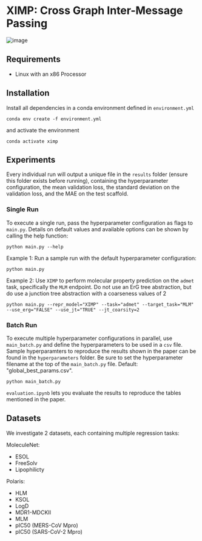 # XIMP: Cross Graph Inter-Message Passing
![image](ximp.jpg)

## Requirements
- Linux with an x86 Processor

## Installation
Install all dependencies in a conda environment defined in `environment.yml`

```
conda env create -f environment.yml
```

and activate the environment

```
conda activate ximp
```

## Experiments
Every individual run will output a unique file in the `results` folder (ensure this folder exists before running), containing the hyperparameter configuration, the mean validation loss, the standard deviation on the validation loss, and the MAE on the test scaffold.

### Single Run
To execute a single run, pass the hyperparameter configuration as flags to `main.py`. Details on default values and available options can be shown by calling the help function:

```
python main.py --help
```

Example 1: Run a sample run with the default hyperparameter configuration:
```
python main.py
```

Example 2: Use `XIMP` to perform molecular property prediction on the `admet` task, specifically the `MLM` endpoint. Do not use an ErG tree abstraction, but do use a junction tree abstraction with a coarseness values of 2

```
python main.py --repr_model="XIMP" --task="admet" --target_task="MLM" --use_erg="FALSE" --use_jt="TRUE" --jt_coarsity=2
```

### Batch Run
To execute multiple hyperparameter configurations in parallel, use `main_batch.py` and define the hyperparameters to be used in a `csv` file. Sample hyperparamters to reproduce the results shown in the paper can be found in the `hyperparameters` folder. Be sure to set the hyperparameter filename at the top of the `main_batch.py` file. Default: "global_best_params.csv".

```
python main_batch.py
```

`evaluation.ipynb` lets you evaluate the results to reproduce the tables mentioned in the paper.

## Datasets
We investigate 2 datasets, each containing multiple regression tasks:

MoleculeNet:
- ESOL
- FreeSolv
- Lipophilicty

Polaris:
- HLM
- KSOL
- LogD
- MDR1-MDCKII
- MLM
- pIC50 (MERS-CoV Mpro)
- pIC50 (SARS-CoV-2 Mpro)
